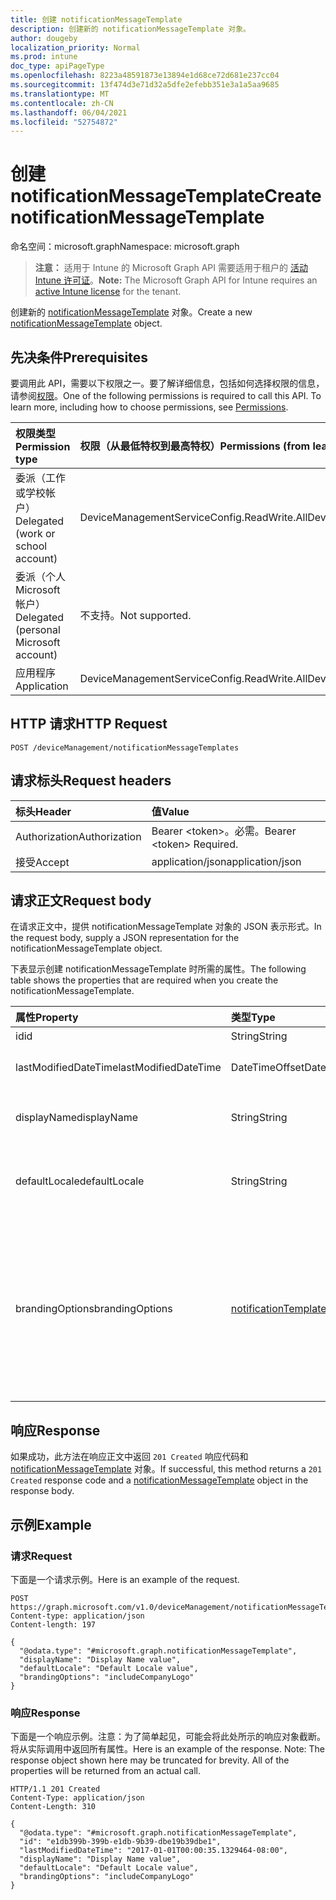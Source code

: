 ```yaml
---
title: 创建 notificationMessageTemplate
description: 创建新的 notificationMessageTemplate 对象。
author: dougeby
localization_priority: Normal
ms.prod: intune
doc_type: apiPageType
ms.openlocfilehash: 8223a48591873e13894e1d68ce72d681e237cc04
ms.sourcegitcommit: 13f474d3e71d32a5dfe2efebb351e3a1a5aa9685
ms.translationtype: MT
ms.contentlocale: zh-CN
ms.lasthandoff: 06/04/2021
ms.locfileid: "52754872"
---
```

# <a name="create-notificationmessagetemplate"></a><span data-ttu-id="769ac-103">创建 notificationMessageTemplate</span><span class="sxs-lookup"><span data-stu-id="769ac-103">Create notificationMessageTemplate</span></span>

<span data-ttu-id="769ac-104">命名空间：microsoft.graph</span><span class="sxs-lookup"><span data-stu-id="769ac-104">Namespace: microsoft.graph</span></span>

> <span data-ttu-id="769ac-105">**注意：** 适用于 Intune 的 Microsoft Graph API 需要适用于租户的 [活动 Intune 许可证](https://go.microsoft.com/fwlink/?linkid=839381)。</span><span class="sxs-lookup"><span data-stu-id="769ac-105">**Note:** The Microsoft Graph API for Intune requires an [active Intune license](https://go.microsoft.com/fwlink/?linkid=839381) for the tenant.</span></span>

<span data-ttu-id="769ac-106">创建新的 [notificationMessageTemplate](../resources/intune-notification-notificationmessagetemplate.md) 对象。</span><span class="sxs-lookup"><span data-stu-id="769ac-106">Create a new [notificationMessageTemplate](../resources/intune-notification-notificationmessagetemplate.md) object.</span></span>

## <a name="prerequisites"></a><span data-ttu-id="769ac-107">先决条件</span><span class="sxs-lookup"><span data-stu-id="769ac-107">Prerequisites</span></span>
<span data-ttu-id="769ac-p101">要调用此 API，需要以下权限之一。要了解详细信息，包括如何选择权限的信息，请参阅[权限](/graph/permissions-reference)。</span><span class="sxs-lookup"><span data-stu-id="769ac-p101">One of the following permissions is required to call this API. To learn more, including how to choose permissions, see [Permissions](/graph/permissions-reference).</span></span>

|<span data-ttu-id="769ac-110">权限类型</span><span class="sxs-lookup"><span data-stu-id="769ac-110">Permission type</span></span>|<span data-ttu-id="769ac-111">权限（从最低特权到最高特权）</span><span class="sxs-lookup"><span data-stu-id="769ac-111">Permissions (from least to most privileged)</span></span>|
|:---|:---|
|<span data-ttu-id="769ac-112">委派（工作或学校帐户）</span><span class="sxs-lookup"><span data-stu-id="769ac-112">Delegated (work or school account)</span></span>|<span data-ttu-id="769ac-113">DeviceManagementServiceConfig.ReadWrite.All</span><span class="sxs-lookup"><span data-stu-id="769ac-113">DeviceManagementServiceConfig.ReadWrite.All</span></span>|
|<span data-ttu-id="769ac-114">委派（个人 Microsoft 帐户）</span><span class="sxs-lookup"><span data-stu-id="769ac-114">Delegated (personal Microsoft account)</span></span>|<span data-ttu-id="769ac-115">不支持。</span><span class="sxs-lookup"><span data-stu-id="769ac-115">Not supported.</span></span>|
|<span data-ttu-id="769ac-116">应用程序</span><span class="sxs-lookup"><span data-stu-id="769ac-116">Application</span></span>|<span data-ttu-id="769ac-117">DeviceManagementServiceConfig.ReadWrite.All</span><span class="sxs-lookup"><span data-stu-id="769ac-117">DeviceManagementServiceConfig.ReadWrite.All</span></span>|

## <a name="http-request"></a><span data-ttu-id="769ac-118">HTTP 请求</span><span class="sxs-lookup"><span data-stu-id="769ac-118">HTTP Request</span></span>
<!-- {
  "blockType": "ignored"
}
-->
``` http
POST /deviceManagement/notificationMessageTemplates
```

## <a name="request-headers"></a><span data-ttu-id="769ac-119">请求标头</span><span class="sxs-lookup"><span data-stu-id="769ac-119">Request headers</span></span>
|<span data-ttu-id="769ac-120">标头</span><span class="sxs-lookup"><span data-stu-id="769ac-120">Header</span></span>|<span data-ttu-id="769ac-121">值</span><span class="sxs-lookup"><span data-stu-id="769ac-121">Value</span></span>|
|:---|:---|
|<span data-ttu-id="769ac-122">Authorization</span><span class="sxs-lookup"><span data-stu-id="769ac-122">Authorization</span></span>|<span data-ttu-id="769ac-123">Bearer &lt;token&gt;。必需。</span><span class="sxs-lookup"><span data-stu-id="769ac-123">Bearer &lt;token&gt; Required.</span></span>|
|<span data-ttu-id="769ac-124">接受</span><span class="sxs-lookup"><span data-stu-id="769ac-124">Accept</span></span>|<span data-ttu-id="769ac-125">application/json</span><span class="sxs-lookup"><span data-stu-id="769ac-125">application/json</span></span>|

## <a name="request-body"></a><span data-ttu-id="769ac-126">请求正文</span><span class="sxs-lookup"><span data-stu-id="769ac-126">Request body</span></span>
<span data-ttu-id="769ac-127">在请求正文中，提供 notificationMessageTemplate 对象的 JSON 表示形式。</span><span class="sxs-lookup"><span data-stu-id="769ac-127">In the request body, supply a JSON representation for the notificationMessageTemplate object.</span></span>

<span data-ttu-id="769ac-128">下表显示创建 notificationMessageTemplate 时所需的属性。</span><span class="sxs-lookup"><span data-stu-id="769ac-128">The following table shows the properties that are required when you create the notificationMessageTemplate.</span></span>

|<span data-ttu-id="769ac-129">属性</span><span class="sxs-lookup"><span data-stu-id="769ac-129">Property</span></span>|<span data-ttu-id="769ac-130">类型</span><span class="sxs-lookup"><span data-stu-id="769ac-130">Type</span></span>|<span data-ttu-id="769ac-131">说明</span><span class="sxs-lookup"><span data-stu-id="769ac-131">Description</span></span>|
|:---|:---|:---|
|<span data-ttu-id="769ac-132">id</span><span class="sxs-lookup"><span data-stu-id="769ac-132">id</span></span>|<span data-ttu-id="769ac-133">String</span><span class="sxs-lookup"><span data-stu-id="769ac-133">String</span></span>|<span data-ttu-id="769ac-134">实体的键。</span><span class="sxs-lookup"><span data-stu-id="769ac-134">Key of the entity.</span></span>|
|<span data-ttu-id="769ac-135">lastModifiedDateTime</span><span class="sxs-lookup"><span data-stu-id="769ac-135">lastModifiedDateTime</span></span>|<span data-ttu-id="769ac-136">DateTimeOffset</span><span class="sxs-lookup"><span data-stu-id="769ac-136">DateTimeOffset</span></span>|<span data-ttu-id="769ac-137">上次修改对象的日期/时间。</span><span class="sxs-lookup"><span data-stu-id="769ac-137">DateTime the object was last modified.</span></span>|
|<span data-ttu-id="769ac-138">displayName</span><span class="sxs-lookup"><span data-stu-id="769ac-138">displayName</span></span>|<span data-ttu-id="769ac-139">String</span><span class="sxs-lookup"><span data-stu-id="769ac-139">String</span></span>|<span data-ttu-id="769ac-140">通知消息模板的显示名称。</span><span class="sxs-lookup"><span data-stu-id="769ac-140">Display name for the Notification Message Template.</span></span>|
|<span data-ttu-id="769ac-141">defaultLocale</span><span class="sxs-lookup"><span data-stu-id="769ac-141">defaultLocale</span></span>|<span data-ttu-id="769ac-142">String</span><span class="sxs-lookup"><span data-stu-id="769ac-142">String</span></span>|<span data-ttu-id="769ac-143">请求的区域设置不可用时要回退到的默认区域设置。</span><span class="sxs-lookup"><span data-stu-id="769ac-143">The default locale to fallback onto when the requested locale is not available.</span></span>|
|<span data-ttu-id="769ac-144">brandingOptions</span><span class="sxs-lookup"><span data-stu-id="769ac-144">brandingOptions</span></span>|[<span data-ttu-id="769ac-145">notificationTemplateBrandingOptions</span><span class="sxs-lookup"><span data-stu-id="769ac-145">notificationTemplateBrandingOptions</span></span>](../resources/intune-notification-notificationtemplatebrandingoptions.md)|<span data-ttu-id="769ac-146">消息模板品牌选项。</span><span class="sxs-lookup"><span data-stu-id="769ac-146">The Message Template Branding Options.</span></span> <span data-ttu-id="769ac-147">已在 Intune 管理员控制台中定义品牌。</span><span class="sxs-lookup"><span data-stu-id="769ac-147">Branding is defined in the Intune Admin Console.</span></span> <span data-ttu-id="769ac-148">可取值为：`none`、`includeCompanyLogo`、`includeCompanyName`、`includeContactInformation`。</span><span class="sxs-lookup"><span data-stu-id="769ac-148">Possible values are: `none`, `includeCompanyLogo`, `includeCompanyName`, `includeContactInformation`.</span></span>|



## <a name="response"></a><span data-ttu-id="769ac-149">响应</span><span class="sxs-lookup"><span data-stu-id="769ac-149">Response</span></span>
<span data-ttu-id="769ac-150">如果成功，此方法在响应正文中返回 `201 Created` 响应代码和 [notificationMessageTemplate](../resources/intune-notification-notificationmessagetemplate.md) 对象。</span><span class="sxs-lookup"><span data-stu-id="769ac-150">If successful, this method returns a `201 Created` response code and a [notificationMessageTemplate](../resources/intune-notification-notificationmessagetemplate.md) object in the response body.</span></span>

## <a name="example"></a><span data-ttu-id="769ac-151">示例</span><span class="sxs-lookup"><span data-stu-id="769ac-151">Example</span></span>

### <a name="request"></a><span data-ttu-id="769ac-152">请求</span><span class="sxs-lookup"><span data-stu-id="769ac-152">Request</span></span>
<span data-ttu-id="769ac-153">下面是一个请求示例。</span><span class="sxs-lookup"><span data-stu-id="769ac-153">Here is an example of the request.</span></span>
``` http
POST https://graph.microsoft.com/v1.0/deviceManagement/notificationMessageTemplates
Content-type: application/json
Content-length: 197

{
  "@odata.type": "#microsoft.graph.notificationMessageTemplate",
  "displayName": "Display Name value",
  "defaultLocale": "Default Locale value",
  "brandingOptions": "includeCompanyLogo"
}
```

### <a name="response"></a><span data-ttu-id="769ac-154">响应</span><span class="sxs-lookup"><span data-stu-id="769ac-154">Response</span></span>
<span data-ttu-id="769ac-p103">下面是一个响应示例。注意：为了简单起见，可能会将此处所示的响应对象截断。将从实际调用中返回所有属性。</span><span class="sxs-lookup"><span data-stu-id="769ac-p103">Here is an example of the response. Note: The response object shown here may be truncated for brevity. All of the properties will be returned from an actual call.</span></span>
``` http
HTTP/1.1 201 Created
Content-Type: application/json
Content-Length: 310

{
  "@odata.type": "#microsoft.graph.notificationMessageTemplate",
  "id": "e1db399b-399b-e1db-9b39-dbe19b39dbe1",
  "lastModifiedDateTime": "2017-01-01T00:00:35.1329464-08:00",
  "displayName": "Display Name value",
  "defaultLocale": "Default Locale value",
  "brandingOptions": "includeCompanyLogo"
}
```




